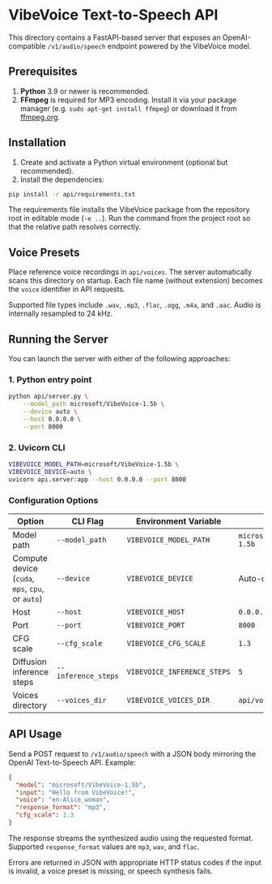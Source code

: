 # VibeVoice Text-to-Speech API

This directory contains a FastAPI-based server that exposes an OpenAI-compatible `/v1/audio/speech` endpoint powered by the VibeVoice model.

## Prerequisites

1. **Python** 3.9 or newer is recommended.
2. **FFmpeg** is required for MP3 encoding. Install it via your package manager (e.g. `sudo apt-get install ffmpeg`) or download it from [ffmpeg.org](https://ffmpeg.org/download.html).

## Installation

1. Create and activate a Python virtual environment (optional but recommended).
2. Install the dependencies:

```bash
pip install -r api/requirements.txt
```

The requirements file installs the VibeVoice package from the repository root in editable mode (`-e ..`). Run the command from the project root so that the relative path resolves correctly.

## Voice Presets

Place reference voice recordings in `api/voices`. The server automatically scans this directory on startup. Each file name (without extension) becomes the `voice` identifier in API requests.

Supported file types include `.wav`, `.mp3`, `.flac`, `.ogg`, `.m4a`, and `.aac`. Audio is internally resampled to 24 kHz.

## Running the Server

You can launch the server with either of the following approaches:

### 1. Python entry point

```bash
python api/server.py \
    --model_path microsoft/VibeVoice-1.5b \
    --device auto \
    --host 0.0.0.0 \
    --port 8000
```

### 2. Uvicorn CLI

```bash
VIBEVOICE_MODEL_PATH=microsoft/VibeVoice-1.5b \
VIBEVOICE_DEVICE=auto \
uvicorn api.server:app --host 0.0.0.0 --port 8000
```

### Configuration Options

| Option | CLI Flag | Environment Variable | Default |
|--------|----------|----------------------|---------|
| Model path | `--model_path` | `VIBEVOICE_MODEL_PATH` | `microsoft/VibeVoice-1.5b` |
| Compute device (`cuda`, `mps`, `cpu`, or `auto`) | `--device` | `VIBEVOICE_DEVICE` | Auto-detected |
| Host | `--host` | `VIBEVOICE_HOST` | `0.0.0.0` |
| Port | `--port` | `VIBEVOICE_PORT` | `8000` |
| CFG scale | `--cfg_scale` | `VIBEVOICE_CFG_SCALE` | `1.3` |
| Diffusion inference steps | `--inference_steps` | `VIBEVOICE_INFERENCE_STEPS` | `5` |
| Voices directory | `--voices_dir` | `VIBEVOICE_VOICES_DIR` | `api/voices` |

## API Usage

Send a POST request to `/v1/audio/speech` with a JSON body mirroring the OpenAI Text-to-Speech API. Example:

```json
{
  "model": "microsoft/VibeVoice-1.5b",
  "input": "Hello from VibeVoice!",
  "voice": "en-Alice_woman",
  "response_format": "mp3",
  "cfg_scale": 1.3
}
```

The response streams the synthesized audio using the requested format. Supported `response_format` values are `mp3`, `wav`, and `flac`.

Errors are returned in JSON with appropriate HTTP status codes if the input is invalid, a voice preset is missing, or speech synthesis fails.
